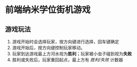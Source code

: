 
前端纳米学位街机游戏
====================

## 游戏玩法
1. 游戏开始时会选择玩家，按方向键进行选择，回车键确定
2. 游戏开始后，按方向键控制玩家移动。
3. 玩家到达游戏最上方河水视为**胜利**；玩家被小虫子碰到视为**失败**
4. 胜利或失败后，玩家重回起点，最上方有 _胜利/失败_ 计数器 
